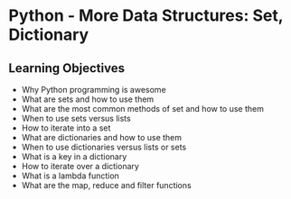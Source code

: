 # Python - More Data Structures: Set, Dictionary

## Learning Objectives

*   Why Python programming is awesome
*   What are sets and how to use them
*   What are the most common methods of set and how to use them
*   When to use sets versus lists
*   How to iterate into a set
*   What are dictionaries and how to use them
*   When to use dictionaries versus lists or sets
*   What is a key in a dictionary
*   How to iterate over a dictionary
*   What is a lambda function
*   What are the map, reduce and filter functions
